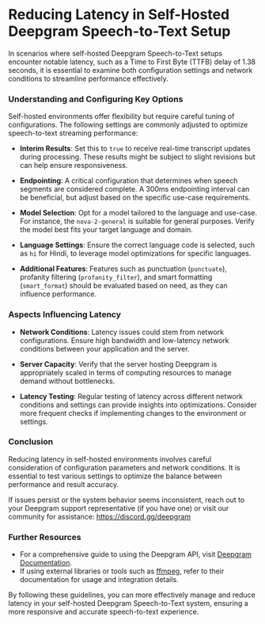 # Reducing Latency in Self-Hosted Deepgram Speech-to-Text Setup

In scenarios where self-hosted Deepgram Speech-to-Text setups encounter notable latency, such as a Time to First Byte (TTFB) delay of 1.38 seconds, it is essential to examine both configuration settings and network conditions to streamline performance effectively.

### Understanding and Configuring Key Options

Self-hosted environments offer flexibility but require careful tuning of configurations. The following settings are commonly adjusted to optimize speech-to-text streaming performance:

- **Interim Results**: Set this to `true` to receive real-time transcript updates during processing. These results might be subject to slight revisions but can help ensure responsiveness.

- **Endpointing**: A critical configuration that determines when speech segments are considered complete. A 300ms endpointing interval can be beneficial, but adjust based on the specific use-case requirements.

- **Model Selection**: Opt for a model tailored to the language and use-case. For instance, the `nova-2-general` is suitable for general purposes. Verify the model best fits your target language and domain.

- **Language Settings**: Ensure the correct language code is selected, such as `hi` for Hindi, to leverage model optimizations for specific languages.

- **Additional Features**: Features such as punctuation (`punctuate`), profanity filtering (`profanity_filter`), and smart formatting (`smart_format`) should be evaluated based on need, as they can influence performance.

### Aspects Influencing Latency

- **Network Conditions**: Latency issues could stem from network configurations. Ensure high bandwidth and low-latency network conditions between your application and the server.

- **Server Capacity**: Verify that the server hosting Deepgram is appropriately scaled in terms of computing resources to manage demand without bottlenecks.

- **Latency Testing**: Regular testing of latency across different network conditions and settings can provide insights into optimizations. Consider more frequent checks if implementing changes to the environment or settings.
  
### Conclusion
Reducing latency in self-hosted environments involves careful consideration of configuration parameters and network conditions. It is essential to test various settings to optimize the balance between performance and result accuracy.

If issues persist or the system behavior seems inconsistent, reach out to your Deepgram support representative (if you have one) or visit our community for assistance: https://discord.gg/deepgram

### Further Resources
- For a comprehensive guide to using the Deepgram API, visit [Deepgram Documentation](https://developers.deepgram.com/docs/getting-started-with-pre-recorded-audio).
- If using external libraries or tools such as [ffmpeg](https://ffmpeg.org/documentation.html), refer to their documentation for usage and integration details. 

By following these guidelines, you can more effectively manage and reduce latency in your self-hosted Deepgram Speech-to-Text system, ensuring a more responsive and accurate speech-to-text experience. 
